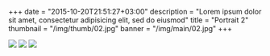 +++
date = "2015-10-20T21:51:27+03:00"
description = "Lorem ipsum dolor sit amet, consectetur adipisicing elit, sed do eiusmod"
title = "Portrait 2"
thumbnail = "/img/thumb/02.jpg"
banner = "/img/main/02.jpg"
+++

<a href="/img/main/01.jpg" class="gallery-item"><img src="/img/thumb/01.jpg" class="full-width"></a>
<a href="/img/main/03.jpg" class="gallery-item"><img src="/img/thumb/03.jpg" class="full-width"></a>
<a href="/img/main/04.jpg" class="gallery-item"><img src="/img/thumb/04.jpg" class="full-width"></a>